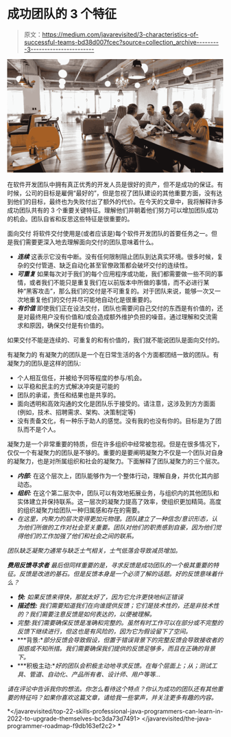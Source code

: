 # 成功团队的 3 个特征

> 原文：<https://medium.com/javarevisited/3-characteristics-of-successful-teams-bd38d007fcec?source=collection_archive---------3----------------------->

![](img/06b5d58d8572242ae298f63f0e551a14.png)

在软件开发团队中拥有真正优秀的开发人员是很好的资产，但不是成功的保证。有时候，公司的目标是雇佣“最好的”，但是忽视了团队建设的其他重要方面，没有达到他们的目标，最终也为失败付出了额外的代价。在今天的文章中，我将解释许多成功团队共有的 3 个重要关键特征。理解他们并朝着他们努力可以增加团队成功的机会。团队自省和反思这些特征是很重要的。

面向交付
将软件交付使用是(或者应该是)每个软件开发团队的首要任务之一。但是我们需要更深入地去理解面向交付的团队意味着什么。

*   ***连续***
    这表示它没有中断。没有任何限制阻止团队到达真实环境。很多时候，复杂的交付管道、缺乏自动化甚至官僚政策都会破坏交付的连续性。
*   ***可重复*** 如果每次对于我们的每个应用程序或功能，我们都需要做一些不同的事情，或者我们不能只是重复我们在以前版本中所做的事情，而不必进行某种“黑客攻击”，那么我们的交付是不可重复的。对于团队来说，能够一次又一次地重复他们的交付并尽可能地自动化是很重要的。
*   ***有价值*** 即使我们正在设法交付，团队也需要问自己交付的东西是有价值的，还是对最终用户没有价值和/或会造成额外维护负担的噪音。通过理解和交流需求和原因，确保交付是有价值的。

如果交付不能是连续的、可重复的和有价值的，我们就不能说团队是面向交付的。

有凝聚力的
有凝聚力的团队是一个在日常生活的各个方面都团结一致的团队。有凝聚力的团队是这样的团队:

*   个人相互信任，并被给予同等程度的参与/机会。
*   以平稳和民主的方式解决冲突是可能的
*   团队的承诺，责任和结果也是共享的。
*   面向透明和高效沟通的文化是团队乐于接受的。请注意，这涉及到方方面面(例如，技术、招聘需求、架构、决策制定等)
*   没有责备文化，有一种乐于助人的感觉。没有我的也没有你的。目标是为了团队而不是个人。

凝聚力是一个非常重要的特质，但在许多组织中经常被忽视。但是在很多情况下，仅仅一个有凝聚力的团队是不够的。重要的是要阐明凝聚力不仅是一个团队对自身的凝聚力，也是对所属组织和社会的凝聚力。下面解释了团队凝聚力的三个层次。

*   ***内部:*** 在这个层次上，团队能够作为一个整体行动，理解自身，并优化其内部动态。
*   ***组织:*** 在这个第二层次中，团队可以有效地拓展业务，与组织内的其他团队和实体建立并保持联系。这一层次的凝聚力提高了效率，使组织更加精简。高度的组织凝聚力给团队一种归属感和存在的需要。
*   *在这里，内聚力的层次变得更加元物理。团队建立了一种信念/意识形态，认为他们所做的工作对社会至关重要。团队对他们的职责感到自豪，因为他们觉得他们的工作加强了他们和社会之间的联系。*

*团队缺乏凝聚力通常与缺乏士气相关，士气低落会导致减员增加。*

****费用*反馈寻求者** 最后但同样重要的是，寻求反馈是成功团队的一个极其重要的特征。反馈是改进的基石。但是反馈本身是一个必须了解的话题。好的反馈意味着什么？*

*   ****快:*** 如果反馈来得快，那就太好了，因为它允许更快地纠正错误*
*   ****描述性:*** 我们需要知道我们在向谁提供反馈；它们是技术性的，还是非技术性的？我们需要注意反馈是如何表达的，以便被理解。*
*   *完整:我们需要确保反馈是准确和完整的。虽然有时工作可以在部分或不完整的反馈下继续进行，但这也是有风险的，因为它为假设留下了空间。*
*   ***背景:**部分反馈会导致假设，但置于错误背景下的完整反馈会导致接收者的困惑或不知所措。我们需要确保我们提供的反馈足够多，而且在正确的背景下。*
*   ***积极主动:**好的团队会积极主动地寻求反馈。在每个层面上；从；测试工具、管道、自动化、产品所有者、设计师、用户等等…*

*请在评论中告诉我你的想法。你怎么看待这个特点？你认为成功的团队还有其他重要的特征吗？如果你喜欢这篇文章，请给我一些掌声，并关注更多有趣的内容。*

*</javarevisited/top-22-skills-professional-java-programmers-can-learn-in-2022-to-upgrade-themselves-bc3da73d7491>  </javarevisited/the-java-programmer-roadmap-f9db163ef2c2> *